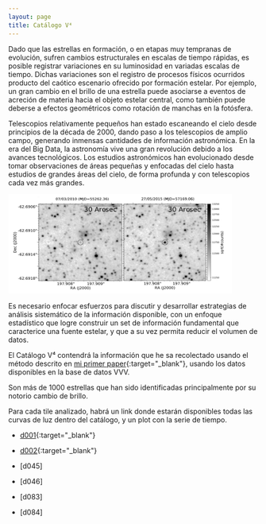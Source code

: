 ```yaml
---
layout: page
title: Catálogo V⁴
---
```


Dado que las estrellas en formación, o en etapas muy tempranas de evolución, sufren cambios estructurales en escalas de tiempo rápidas, es posible registrar variaciones en su luminosidad en variadas escalas de tiempo. Dichas variaciones son el registro de procesos físicos ocurridos producto del caótico escenario ofrecido por formación estelar. Por ejemplo, un gran cambio en el brillo de una estrella puede asociarse a eventos de acreción de materia hacia el objeto estelar central, como también puede deberse a efectos geométricos como rotación de manchas en la fotósfera.

Telescopios relativamente pequeños han estado escaneando el cielo desde principios de la década de 2000, dando paso a los telescopios de amplio campo, generando inmensas cantidades de información astronómica. En la era del Big Data, la astronomía vive una gran revolución debido a los avances tecnológicos. Los estudios astronómicos han evolucionado desde tomar observaciones de áreas pequeñas y enfocadas del cielo hasta estudios de grandes áreas del cielo, de forma profunda y con telescopios cada vez más grandes.

<img src="https://raw.githubusercontent.com/nicomedinap/nicomedinap.github.io/master/V4_html/d084_v4.jpg" alt="Estrella variable d084_v8" style="height: 200px; width:450px;"/>

Es necesario enfocar esfuerzos para discutir y desarrollar estrategias de análisis sistemático de la información disponible, con un enfoque estadístico que logre construir un set de información fundamental que caracterice una fuente estelar, y que a su vez permita reducir el volumen de datos.

El Catálogo V⁴ contendrá la información que he sa recolectado usando el método descrito en [mi primer paper](https://arxiv.org/pdf/1806.04061.pdf){:target="_blank"}, usando los datos disponibles en la base de datos VVV.

Son más de 1000 estrellas que han sido identificadas principalmente por su notorio cambio de brillo.

Para cada tile analizado, habrá un link donde estarán disponibles todas las curvas de luz dentro del catálogo, y un plot con la serie de tiempo.

* [d001](https://nicomedinap.github.io/V4_html/Variables_d001.html){:target="_blank"}
* [d002](https://nicomedinap.github.io/V4_html/Variables_d002.html){:target="_blank"}

* [d045]
* [d046]
* [d083]
* [d084]


